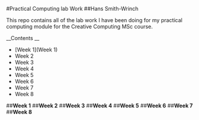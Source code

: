 <!-- Headings -->
#Practical Computing lab Work
##Hans Smith-Wrinch

This repo contains all of the lab work I have been doing for my practical computing module for the Creative Computing MSc course.

__Contents __

* [Week 1](Week 1)
* Week 2
* Week 3
* Week 4
* Week 5
* Week 6
* Week 7
* Week 8


##**Week 1**
##**Week 2**
##**Week 3**
##**Week 4**
##**Week 5**
##**Week 6**
##**Week 7**
##**Week 8**